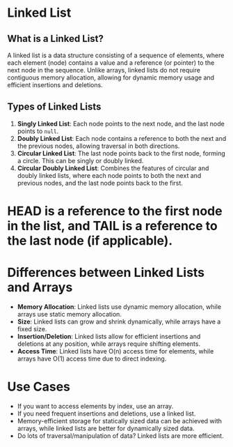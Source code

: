 # Linked List

## What is a Linked List?

A linked list is a data structure consisting of a sequence of elements, where each element (node) contains a value and a reference (or pointer) to the next node in the sequence. Unlike arrays, linked lists do not require contiguous memory allocation, allowing for dynamic memory usage and efficient insertions and deletions.

## Types of Linked Lists

1. **Singly Linked List**: Each node points to the next node, and the last node points to `null`.
2. **Doubly Linked List**: Each node contains a reference to both the next and the previous nodes, allowing traversal in both directions.
3. **Circular Linked List**: The last node points back to the first node, forming a circle. This can be singly or doubly linked.
4. **Circular Doubly Linked List**: Combines the features of circular and doubly linked lists, where each node points to both the next and previous nodes, and the last node points back to the first.

# HEAD is a reference to the first node in the list, and TAIL is a reference to the last node (if applicable).

# Differences between Linked Lists and Arrays

- **Memory Allocation**: Linked lists use dynamic memory allocation, while arrays use static memory allocation.
- **Size**: Linked lists can grow and shrink dynamically, while arrays have a fixed size.
- **Insertion/Deletion**: Linked lists allow for efficient insertions and deletions at any position, while arrays require shifting elements.
- **Access Time**: Linked lists have O(n) access time for elements, while arrays have O(1) access time due to direct indexing.

# Use Cases

- If you want to access elements by index, use an array.
- If you need frequent insertions and deletions, use a linked list.
- Memory-efficient storage for statically sized data can be achieved with arrays, while linked lists are better for dynamically sized data.
- Do lots of traversal/manipulation of data? Linked lists are more efficient.
